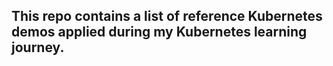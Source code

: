## This repo contains a list of reference Kubernetes demos applied during my Kubernetes learning journey.